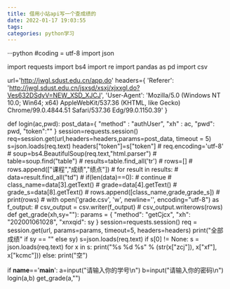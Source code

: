 ```yaml
---
title: 借用小站api写一个查成绩的
date: 2022-01-17 19:03:55
tags:
categories: python学习
---
```

···python
#coding = utf-8
import json

import requests
import bs4
import re
import pandas as pd
import csv


url='http://jwgl.sdust.edu.cn/app.do'
headers={
'Referer': 'http://jwgl.sdust.edu.cn/jsxsd/xsxj/xjxxgl.do?Ves632DSdyV=NEW_XSD_XJCJ',
'User-Agent': 'Mozilla/5.0 (Windows NT 10.0; Win64; x64) AppleWebKit/537.36 (KHTML, like Gecko) Chrome/99.0.4844.51 Safari/537.36 Edg/99.0.1150.39'
}

def login(ac,pwd):
    post_data={
        "method" : "authUser",
        "xh" : ac,
        "pwd": pwd,
        "token":""
    }
    session=requests.session()
    req=session.get(url,headers=headers,params=post_data, timeout = 5)
    s=json.loads(req.text)
    headers["token"]=s["token"]
    # req.encoding='utf-8'
    # soup=bs4.BeautifulSoup(req.text,"html.parser")
    # table=soup.find("table")
    # results=table.find_all('tr')
    # rows=[]
    # rows.append(["课程","成绩","绩点"])
    # for  result in results:
    #     data=result.find_all("td")
    #     if(len(data)==0):
    #         continue
    #     class_name=data[3].getText()
    #     grade=data[4].getText()
    #     grade_s=data[8].getText()
    #     rows.append([class_name,grade,grade_s])
    # print(rows)
    # with open('grade.csv', 'w', newline='', encoding="utf-8") as f_output:
    #     csv_output = csv.writer(f_output)
    #     csv_output.writerows(rows)
def get_grade(xh,sy=""):
    params = {
        "method": "getCjcx",
        "xh": "202001061028",
        "xnxqid": sy
    }
    session=requests.session()
    req = session.get(url, params=params, timeout=5, headers=headers)
    print("全部成绩" if sy == "" else sy)
    s=json.loads(req.text)
    if s[0] != None:
        s = json.loads(req.text)
        for x in s:
            print("%s   %d   %s" % (str(x["zcj"]), x["xf"], x["kcmc"]))
    else:
        print("空")


if __name__=='__main__':
    a=input("请输入你的学号\n")
    b=input("请输入你的密码\n")
    login(a,b)
    get_grade(a,"")
```